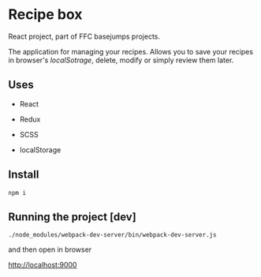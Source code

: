 # Recipe box

React project, part of FFC basejumps projects.

The application for managing your recipes. Allows you to save your recipes in browser's *localSotrage*,
delete, modify or simply review them later.

## Uses
 
 * React
 
 * Redux
 
 * SCSS
 
 * localStorage

## Install

```
npm i
```

## Running the project [dev]

```
./node_modules/webpack-dev-server/bin/webpack-dev-server.js
```

and then open in browser

[http://localhost:9000](http://localhost:9000)